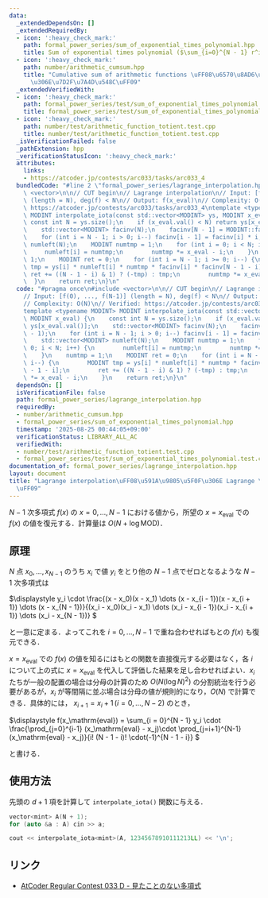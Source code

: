 ```yaml
---
data:
  _extendedDependsOn: []
  _extendedRequiredBy:
  - icon: ':heavy_check_mark:'
    path: formal_power_series/sum_of_exponential_times_polynomial.hpp
    title: Sum of exponential times polynomial ($\sum_{i=0}^{N - 1} r^i f(i)$)
  - icon: ':heavy_check_mark:'
    path: number/arithmetic_cumsum.hpp
    title: "Cumulative sum of arithmetic functions \uFF08\u6570\u8AD6\u7684\u95A2\u6570\
      \u306E\u7D2F\u7A4D\u548C\uFF09"
  _extendedVerifiedWith:
  - icon: ':heavy_check_mark:'
    path: formal_power_series/test/sum_of_exponential_times_polynomial.test.cpp
    title: formal_power_series/test/sum_of_exponential_times_polynomial.test.cpp
  - icon: ':heavy_check_mark:'
    path: number/test/arithmetic_function_totient.test.cpp
    title: number/test/arithmetic_function_totient.test.cpp
  _isVerificationFailed: false
  _pathExtension: hpp
  _verificationStatusIcon: ':heavy_check_mark:'
  attributes:
    links:
    - https://atcoder.jp/contests/arc033/tasks/arc033_4
  bundledCode: "#line 2 \"formal_power_series/lagrange_interpolation.hpp\"\n#include\
    \ <vector>\n\n// CUT begin\n// Lagrange interpolation\n// Input: [f(0), ..., f(N-1)]\
    \ (length = N), deg(f) < N\n// Output: f(x_eval)\n// Complexity: O(N)\n// Verified:\
    \ https://atcoder.jp/contests/arc033/tasks/arc033_4\ntemplate <typename MODINT>\
    \ MODINT interpolate_iota(const std::vector<MODINT> ys, MODINT x_eval) {\n   \
    \ const int N = ys.size();\n    if (x_eval.val() < N) return ys[x_eval.val()];\n\
    \    std::vector<MODINT> facinv(N);\n    facinv[N - 1] = MODINT::facinv(N - 1);\n\
    \    for (int i = N - 1; i > 0; i--) facinv[i - 1] = facinv[i] * i;\n    std::vector<MODINT>\
    \ numleft(N);\n    MODINT numtmp = 1;\n    for (int i = 0; i < N; i++) {\n   \
    \     numleft[i] = numtmp;\n        numtmp *= x_eval - i;\n    }\n    numtmp =\
    \ 1;\n    MODINT ret = 0;\n    for (int i = N - 1; i >= 0; i--) {\n        MODINT\
    \ tmp = ys[i] * numleft[i] * numtmp * facinv[i] * facinv[N - 1 - i];\n       \
    \ ret += ((N - 1 - i) & 1) ? (-tmp) : tmp;\n        numtmp *= x_eval - i;\n  \
    \  }\n    return ret;\n}\n"
  code: "#pragma once\n#include <vector>\n\n// CUT begin\n// Lagrange interpolation\n\
    // Input: [f(0), ..., f(N-1)] (length = N), deg(f) < N\n// Output: f(x_eval)\n\
    // Complexity: O(N)\n// Verified: https://atcoder.jp/contests/arc033/tasks/arc033_4\n\
    template <typename MODINT> MODINT interpolate_iota(const std::vector<MODINT> ys,\
    \ MODINT x_eval) {\n    const int N = ys.size();\n    if (x_eval.val() < N) return\
    \ ys[x_eval.val()];\n    std::vector<MODINT> facinv(N);\n    facinv[N - 1] = MODINT::facinv(N\
    \ - 1);\n    for (int i = N - 1; i > 0; i--) facinv[i - 1] = facinv[i] * i;\n\
    \    std::vector<MODINT> numleft(N);\n    MODINT numtmp = 1;\n    for (int i =\
    \ 0; i < N; i++) {\n        numleft[i] = numtmp;\n        numtmp *= x_eval - i;\n\
    \    }\n    numtmp = 1;\n    MODINT ret = 0;\n    for (int i = N - 1; i >= 0;\
    \ i--) {\n        MODINT tmp = ys[i] * numleft[i] * numtmp * facinv[i] * facinv[N\
    \ - 1 - i];\n        ret += ((N - 1 - i) & 1) ? (-tmp) : tmp;\n        numtmp\
    \ *= x_eval - i;\n    }\n    return ret;\n}\n"
  dependsOn: []
  isVerificationFile: false
  path: formal_power_series/lagrange_interpolation.hpp
  requiredBy:
  - number/arithmetic_cumsum.hpp
  - formal_power_series/sum_of_exponential_times_polynomial.hpp
  timestamp: '2025-08-25 00:44:05+09:00'
  verificationStatus: LIBRARY_ALL_AC
  verifiedWith:
  - number/test/arithmetic_function_totient.test.cpp
  - formal_power_series/test/sum_of_exponential_times_polynomial.test.cpp
documentation_of: formal_power_series/lagrange_interpolation.hpp
layout: document
title: "Lagrange interpolation\uFF08\u591A\u9805\u5F0F\u306E Lagrange \u88DC\u9593\
  \uFF09"
---
```


$N - 1$ 次多項式 $f(x)$ の $x = 0, \dots, N - 1$ における値から，所望の $x = x_\mathrm{eval}$ での $f(x)$ の値を復元する．計算量は $O(N + \log \mathrm{MOD})$．

## 原理

$N$ 点 $x_0, \dots, x_{N - 1}$ のうち $x_i$ で値 $y_i$ をとり他の $N - 1$ 点でゼロとなるような $N - 1$ 次多項式は

$\displaystyle
y_i \cdot \frac{(x - x_0)(x - x_1) \dots (x - x_{i - 1})(x - x_{i + 1}) \dots (x - x_{N - 1})}{(x_i - x_0)(x_i - x_1) \dots (x_i - x_{i - 1})(x_i - x_{i + 1}) \dots (x_i - x_{N - 1})}
$

と一意に定まる．よってこれを $i = 0, \dots, N - 1$ で重ね合わせればもとの $f(x)$ も復元できる．

$x = x_\mathrm{eval}$ での $f(x)$ の値を知るにはもとの関数を直接復元する必要はなく，各 $i$ について上の式に $x = x_\mathrm{eval}$ を代入して評価した結果を足し合わせればよい．$x_i$ たちが一般の配置の場合は分母の計算のため $O \left(N \left( \log N \right)^2 \right)$ の分割統治を行う必要があるが，$x_i$ が等間隔に並ぶ場合は分母の値が規則的になり，$O(N)$ で計算できる．具体的には， $x_{i + 1} = x_i + 1 \, (i = 0, \ldots, N - 2)$ のとき，

$\displaystyle
f(x_\mathrm{eval}) = \sum_{i = 0}^{N - 1} y_i \cdot \frac{\prod_{j=0}^{i-1} (x_\mathrm{eval} - x_j)\cdot \prod_{j=i+1}^{N-1} (x_\mathrm{eval} - x_j)}{i! (N - 1 - i)! \cdot(-1)^{N - 1 - i}}
$

と書ける．

## 使用方法

先頭の $d + 1$ 項を計算して `interpolate_iota()` 関数に与える．
```cpp
vector<mint> A(N + 1);
for (auto &a : A) cin >> a;

cout << interpolate_iota<mint>(A, 12345678910111213LL) << '\n';
```

## リンク

- [AtCoder Regular Contest 033 D - 見たことのない多項式](https://atcoder.jp/contests/arc033/submissions/22279922)
